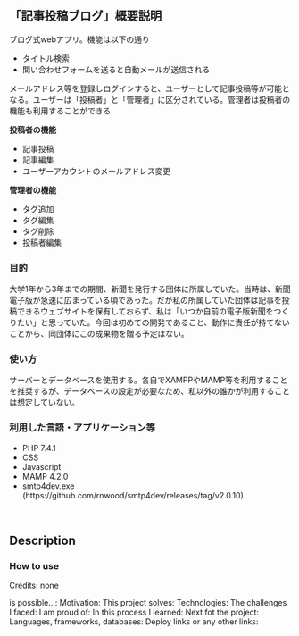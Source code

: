 <h2>「記事投稿ブログ」概要説明</h2>

ブログ式webアプリ。機能は以下の通り<br>
<ul>
<li>タイトル検索</li>
<li>問い合わせフォームを送ると自動メールが送信される</li>
</ul>

メールアドレス等を登録しログインすると、ユーザーとして記事投稿等が可能となる。ユーザーは「投稿者」と「管理者」に区分されている。管理者は投稿者の機能も利用することができる<br>

<b>投稿者の機能</b>
<ul>
<li>記事投稿</li>
<li>記事編集</li>
<li>ユーザーアカウントのメールアドレス変更</li>
</ul>

<b>管理者の機能</b>
<ul>
<li>タグ追加</li>
<li>タグ編集</li>
<li>タグ削除</li>
<li>投稿者編集</li>
</ul>

<h3>目的</h3>
大学1年から3年までの期間、新聞を発行する団体に所属していた。当時は、新聞電子版が急速に広まっている頃であった。だが私の所属していた団体は記事を投稿できるウェブサイトを保有しておらず、私は「いつか自前の電子版新聞をつくりたい」と思っていた。今回は初めての開発であること、動作に責任が持てないことから、同団体にこの成果物を贈る予定はない。

<h3>使い方</h3>
サーバーとデータベースを使用する。各自でXAMPPやMAMP等を利用することを推奨するが、データベースの設定が必要なため、私以外の誰かが利用することは想定していない。

<h3>利用した言語・アプリケーション等</h3>
<ul>
<li>PHP 7.4.1</li>
<li>CSS</li>
<li>Javascript</li>
<li>MAMP 4.2.0</li>
<li>smtp4dev.exe (https://github.com/rnwood/smtp4dev/releases/tag/v2.0.10)</li>
</ul><br>

<h2>Description</h2>
<h3>How to use</h3>
Credits: none

is possible...:
Motivation:
This project solves:
Technologies:
The challenges I faced:
I am proud of: 
In this process I learned:
Next fot the project:
Languages, frameworks, databases:
Deploy links or any other links:
